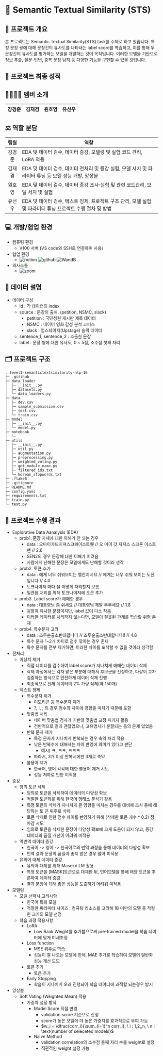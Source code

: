 # :rocket: Semantic Textual Similarity (STS)

## :closed_book: 프로젝트 개요
본 프로젝트는 Semantic Textual Similarity(STS) task를 주제로 하고 있습니다. 특정 문장 쌍에 대해 문장간의 유사도를 나타내는 label score를 학습하고, 이를 통해 두 문장간의 유사도를 평가하는 모델을 개발하는 것이 목적입니다. 
이러한 모델을 기반으로 정보 추출, 질문-답변, 중복 문장 탐지 등 다양한 기능을 구현할 수 있을 것입니다.

## :100: 프로젝트 최종 성적

## :family_man_man_boy_boy: 멤버 소개
|강경준|김재겸|원호영|유선우|
|:---:|:---:|:---:|:---:|

## :balance_scale: 역할 분담
|팀원| 역할 |
|:---:| --- |
| 강경준 | EDA 및 데이터 검수, 데이터 증강, 모델링 및 실험 코드 관리, LoRA 적용 |
| 김재겸 | EDA 및 데이터 검수, 데이터 전처리 및 증강 실험, 모델 서치 및 파라미터 튜닝 등 모델 성능 개발, 앙상블 |
| 원호영 | EDA 및 데이터 검수, 데이터 증강 조사⋅실험 및 관련 코드관리, 모델 서치 및 실험 |
| 유선우 | EDA 및 데이터 검수, 텍스트 정제, 프로젝트 구조 관리, 모델 실험 및 파라미터 튜닝 프로젝트 수행 절차 및 방법 |

## :computer: 개발/협업 환경
- 컴퓨팅 환경
	- V100 서버 (VS code와 SSH로 연결하여 사용)
- 협업 환경
  	- ![notion](https://img.shields.io/badge/Notion-FFFFFF?style=flat-square&logo=Notion&logoColor=black) ![github](https://img.shields.io/badge/Github-181717?style=flat-square&logo=Github&logoColor=white) ![WandB](https://img.shields.io/badge/WeightsandBiases-FFBE00?style=flat-square&logo=WeightsandBiases&logoColor=white)
- 의사소통
  	- ![zoom](https://img.shields.io/badge/Zoom-0B5CFF?style=flat-square&logo=Zoom&logoColor=white)

## :bookmark_tabs: 데이터 설명
- 데이터 구성
	- id : 각 데이터의 index
	- source : 문장의 출처, (petition, NSMC, slack)
		- petition : 국민청원 게시판 제목 데이터
		- NSMC : 네이버 영화 감성 분석 코퍼스
		- slack : 업스테이지(Upstage) 슬랙 데이터
	- sentence_1, sentence_2 : 추출한 문장
	- label : 문장 쌍에 대한 유사도, 0 ~ 5점, 소수점 첫째 자리

## :card_index_dividers: 프로젝트 구조
```
. level1-semantictextsimilarity-nlp-16
├─ .gitihub
├─ data_loader
│  ├─ __init__.py
│  ├─ datasets.py
│  └─ data_loaders.py
├─ data
│  ├─ dev.csv
│  ├─ sample_submission.csv
│  ├─ test.csv
│  └─ train.csv
├─ model
│  ├─ __init__.py
│  └─ model.py
├─ notebook
│  └─ 
├─ utils
│  ├─ __init__.py
│  ├─ util.py
│  ├─ augmentation.py
│  ├─ preprocessing.py
│  ├─ weighted_voting.py
│  ├─ get_module_name.py
│  ├─ filtered_ids.txt
│  └─ korean_stopwords.txt
├─ .flake8
├─ .gitignore
├─ README.md
├─ config.yaml
├─ requirements.txt
├─ train.py
└─ test.py
```

## :book: 프로젝트 수행 결과
- Explorative Data Aanalysis (EDA)
	- prob1. 문장 자체에 대한 이해가 안 되는 경우
		- data : 오마이가뜨지져스크롸이스트휏 // 오 마이 갓 지저스 스크론 이스트 팬 // 2.6
		- SEN2의 경우 문장에 대한 이해가 어려움
		- 사람에게 난해한 문장은 모델에게도 난해할 것이라 생각
	- prob2. 토큰 추가
		- data : <PERSON> 에게 너무 쉬워보이는 챌린지네요 // <PERSON>에게는 너무 쉬워 보이는 도전입니다 // 4.0
		- 토크나이저 마다 을 어떻게 처리할지 모름
		- 일관된 처리를 위해 토크나이저에 <PERSON>토큰 추가 
	- prob3. Label score가 애매한 경우
		- data : 대통령님 좀 쉬세요 // 대통령님 제발 주무세요 // 1.8
		- 굉장히 유사한 문장이지만, label 값이 다소 작음
		- 이러한 데이터를 처리하지 않는다면, 모델이 잘못된 관계를 학습할 위험 존재
	- prob4. 특수문자 고려
		- data : 조두순출소반대합니다 // 조두순출소반대합니다!!  // 4.8
		- 특수 문자 1~2개 차이로 점수 깎이는 경우 존재
		-  특수 문자를 전부 제거하면, 이러한 차이를 포착할 수 없을 것이라 생각함
- 전처리
	- 이상치 제거
		- 직접 데이터를 검수하여 label score가 지나치게 애매한 데이터 삭제
		- 삭제 과정에서는 각자 맡은 부분에 대해서 후보군을 선정하고, 다같이 교차 검증하는 방식으로 안전하게 데이터 삭제 진행
		- 최종적으로 전체 데이터의 2% 가량 삭제(약 150개) 
	- 텍스트 정제
		- 특수문자 제거
			- 이모티콘 등 특수문자 제거
			- ?, !, ; 의 경우 점수의 차이에 영향을 미치기 때문에 포함
		- 맞춤법 처리
			- 네이버 맞춤법 검사기 기반의 맞춤법 교정 패키지 활용
			- 전반적으로 결과 괜찮았으나, 고유명사가 분절되는 등의 문제 있었음
		- 반복 문자 제거
			- 특정 문자가 지나치게 반복되는 경우 축약 처리 적용
			- 낮은 반복수에 대해서는 차이 반영에 의미가 있다고 판단
				- 예시) ㅋ, ㅋㅋ, ㅋㅋㅋ
			- 따라서, 3개 이상 반복시에만 3개로 축약
		- 불용어 제거
			- 한국어, 영어 각각에 대한 불용어 제거 시도
			- 성능 저하로 인한 미적용
- 증강
	- 임의 토큰 삭제
		- 임의로 토큰을 삭제하여 데이터의 다양성 확보
		- 적절한 토큰화를 위해 한국어 형태소 분석기 활용
		- 특정 토큰의 삭제가 지나치게 큰 영향을 미치는 경우를 대비해 조사 등에 해당하는 토 큰 위주로 삭제
		- 토큰 삭제로 인한 점수 차이를 반영하기 위해 (삭제한 토큰 개수 * 0.2) 점 차감 시도
		- 임의로 토큰을 삭제한 문장이 다양성 확보에 크게 도움이 되지 않고, 증강 데이터의 품질 개선이 어려워 미적용
	- 역번역 데이터 증강
		- 한국어 -> 영어 -> 한국어로의 번역 과정을 통해 데이터의 다양성 확보
		- 번역 결과 문장의 품질이 좋지 않은 경우 많아 미적용
	- 유의어 대체 데이터 증강
		- 유의어 대체를 위해 Masekd LM 활용
		- 특정 토큰을 [MASK]토큰으로 대체한 뒤, 언어모델을 통해 해당 토큰을 추론하여 데이터 증강
		- 결과 문장에 대해 좋은 성능을 도출하기 어려워 미적용
- 모델링
	- 모델 선택시 고려사항
		- 한국어 특화 모델
		- 적절한 파라미터 사이즈 : 컴퓨팅 리소스를 고려해 1B 미만의 모델 중 적절한 크기의 모델 선정
	- 학습 과정 적용사항
		- LoRA
			- Low Rank Weight를 추가함으로써 pre-trained model을 학습 데이터에 맞게 미세조정
		- Loss function
			- MSE 위주로 학습
			- 성능이 잘 나오는 모델에 한해, MAE 추가로 학습하여 모델의 일반화 성능 개선 도모
		- 토큰 추가
			- <PERSON>토큰 추가
		- Early Stopping
			- 학습이 지나치게 오래 진행되어 학습 데이터에 과적합 되는경우 방지
- 앙상블
	- Soft Voting (Weighted Mean) 적용
		- 가중치 설정 방식
			- Model Score 직접 반영
				- validation score 기준으로 산정
				- score가 높은 모델에 더 높은 가중치를 효과적으로 부여 가능
				- $w_i = \dfrac{corr_i}{\sum_{i=1}^n corr_i}, \ i : 1,2,,n, \ n : \text{number of seleceted models}$
			- Naive Method
				- validation correlation의 소수점 둘째 자리 수를 weight로 설정
				- 직관적인 weight 설정 가능
